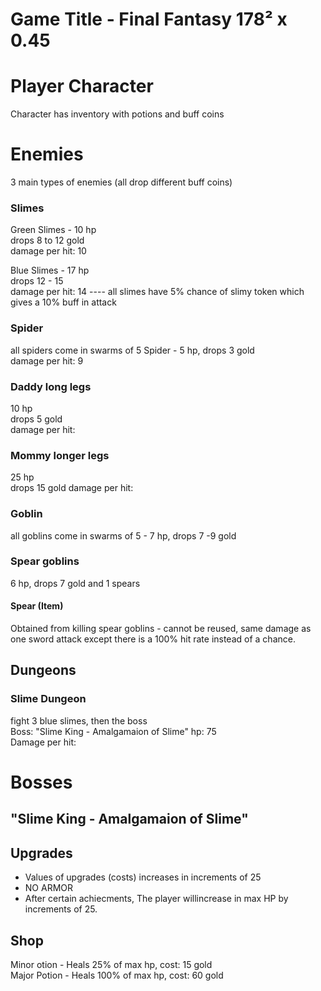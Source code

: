 # Game Title - Final Fantasy 178² x 0.45
# Player Character
Character has inventory with potions and buff coins
# Enemies
3 main types of enemies (all drop different buff coins)
### Slimes
Green Slimes - 10 hp   
drops 8 to 12 gold  
damage per hit: 10  

Blue Slimes - 17 hp    
drops 12 - 15        
damage per hit: 14
---- all slimes have 5% chance of slimy token which gives a 10% buff in attack


### Spider
all spiders come in swarms of 5
Spider - 5 hp, drops 3 gold  
damage per hit: 9

### Daddy long legs 
10 hp   
drops 5 gold  
damage per hit: 

### Mommy longer legs 
25 hp     
drops 15 gold
damage per hit:

### Goblin
all goblins come in swarms of 5 - 7 hp, drops 7 -9 gold

### Spear goblins
6 hp, drops 7 gold and 1 spears

#### Spear (Item)
Obtained from killing spear goblins - cannot be reused, same damage as one sword attack except there is a 100% hit rate instead of a chance. 

## Dungeons
### Slime Dungeon 
fight 3 blue slimes, then the boss   
Boss: "Slime King - Amalgamaion of Slime"
hp: 75   
Damage per hit: 

# Bosses
## "Slime King - Amalgamaion of Slime"


## Upgrades
- Values of upgrades (costs) increases in increments of 25
- NO ARMOR
- After certain achiecments, The player willincrease in max HP by increments of 25.
  
## Shop
Minor otion -  Heals 25% of max hp, cost: 15 gold     
Major Potion -  Heals 100% of max hp, cost: 60 gold

